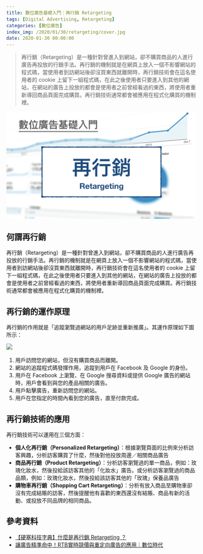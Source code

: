 ```yaml
---
title: 數位廣告基礎入門：再行銷 Retargeting
tags: [Digital Advertising, Retargeting]
categories: [數位廣告]
index_img: /2020/01/30/retargeting/cover.jpg
date: 2020-01-30 00:00:00
---
```


> 再行銷（Retargeting）是一種針對曾進入到網站，卻不購買商品的人進行廣告再投放的行銷手法。再行銷的機制就是在網頁上放入一個不影響網站的程式碼，當使用者到訪網站後卻沒買東西就離開時，再行銷技術會在這名使用者的 cookie 上留下一組程式碼，在此之後使用者只要進入到其他的網站，在網站的廣告上投放的都會是使用者之前曾經看過的東西，將使用者重新導回商品頁面完成購買。再行銷技術通常都會被應用在程式化購買的機制裡。

![](/2020/01/30/retargeting/cover.jpg)

<!-- more -->

## 何謂再行銷

再行銷（Retargeting）是一種針對曾進入到網站，卻不購買商品的人進行廣告再投放的行銷手法。再行銷的機制就是在網頁上放入一個不影響網站的程式碼，當使用者到訪網站後卻沒買東西就離開時，再行銷技術會在這名使用者的 cookie 上留下一組程式碼，在此之後使用者只要進入到其他的網站，在網站的廣告上投放的都會是使用者之前曾經看過的東西，將使用者重新導回商品頁面完成購買。再行銷技術通常都會被應用在程式化購買的機制裡。

## 再行銷的運作原理

再行銷的作用就是「追蹤瀏覽過網站的用戶足跡並重新推廣」。其運作原理如下圖所示：

![](./how-retargeting-works.png)

1. 用戶訪問您的網站，但沒有購買商品而離開。
2. 網站的追蹤程式碼發揮作用，追蹤到用戶在 Facebook 及 Google 的身份。
3. 用戶在 Facebook 上瀏覽、在 Google 搜尋資料或提供 Google 廣告的網站時，用戶會看到與您的產品相關的廣告。
4. 用戶點擊廣告，重新訪問您的網站。
5. 用戶在您指定的時間內看到您的廣告，直至付款完成。

## 再行銷技術的應用

再行銷技術可以運用在三個方面：

- **個人化再行銷（Personalized Retargeting）**：根據瀏覽頁面的比例來分析訪客興趣，分析訪客購買了什麼，然後對他投放周邊／相關商品廣告
- **商品再行銷（Product Retargeting）**：分析訪客瀏覽過的單一商品，例如：玫瑰化妝水，然後投給該訪客其他的「化妝水」廣告。或分析訪客瀏覽過的商品品類，例如：玫瑰化妝水，然後投給該訪客其他的「玫瑰」保養品廣告
- **購物車再行銷（Shopping Cart Retargeting）**：分析有放入商品至購物車卻沒有完成結賬的訪客，然後提醒他有喜歡的東西還沒有結賬、商品有新的活動、或投放不同品牌的相同商品。

## 參考資料

- [【硬塞科技字典】什麼是再行銷 Retargeting ？](https://www.inside.com.tw/article/6676-what-is-retargeting)
- [讓廣告精準命中！RTB實時競價與重定向廣告的應用｜數位時代](https://www.bnext.com.tw/article/32594/BN-ARTICLE-32594)
